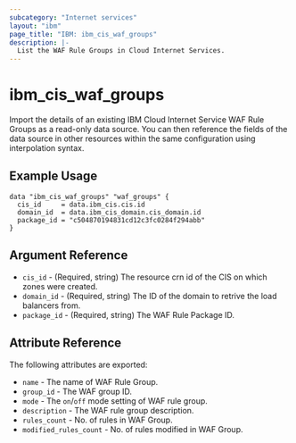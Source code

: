 ```yaml
---
subcategory: "Internet services"
layout: "ibm"
page_title: "IBM: ibm_cis_waf_groups"
description: |-
  List the WAF Rule Groups in Cloud Internet Services.
---
```


# ibm_cis_waf_groups

Import the details of an existing IBM Cloud Internet Service WAF Rule Groups as a read-only data source. You can then reference the fields of the data source in other resources within the same configuration using interpolation syntax.

## Example Usage

```hcl
data "ibm_cis_waf_groups" "waf_groups" {
  cis_id     = data.ibm_cis.cis.id
  domain_id  = data.ibm_cis_domain.cis_domain.id
  package_id = "c504870194831cd12c3fc0284f294abb"
}
```

## Argument Reference

- `cis_id` - (Required, string) The resource crn id of the CIS on which zones were created.
- `domain_id` - (Required, string) The ID of the domain to retrive the load balancers from.
- `package_id` - (Required, string) The WAF Rule Package ID.

## Attribute Reference

The following attributes are exported:

- `name` - The name of WAF Rule Group.
- `group_id` - The WAF group ID.
- `mode` - The `on`/`off` mode setting of WAF rule group.
- `description` - The WAF rule group description.
- `rules_count` - No. of rules in WAF Group.
- `modified_rules_count` - No. of rules modified in WAF Group.
